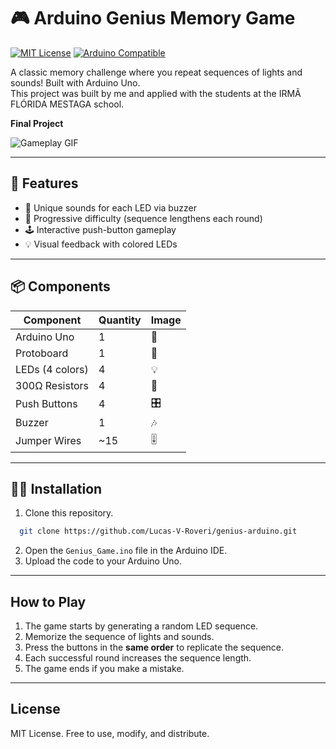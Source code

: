 # 🎮 Arduino Genius Memory Game  

[![MIT License](https://img.shields.io/badge/License-MIT-green.svg)](https://choosealicense.com/licenses/mit/)
[![Arduino Compatible](https://img.shields.io/badge/Arduino-Uno-00979D?logo=arduino&logoColor=white)](https://www.arduino.cc/)


A classic memory challenge where you repeat sequences of lights and sounds! Built with Arduino Uno.  
This project was built by me and applied with the students at the IRMÃ FLÓRIDA MESTAGA school.

**Final Project**  

![Gameplay GIF](https://raw.githubusercontent.com/Lucas-V-Roveri/genius-arduino/main/assets/teste.gif)

---

## 🌟 **Features**  
- 🎵 Unique sounds for each LED via buzzer  
- 🔢 Progressive difficulty (sequence lengthens each round)  
- 🕹️ Interactive push-button gameplay  
- 💡 Visual feedback with colored LEDs  

---

## 📦 **Components**  

| Component              | Quantity | Image |  
|------------------------|----------|-------|  
| Arduino Uno            | 1        | 🔌    |  
| Protoboard             | 1        | 🧪    |  
| LEDs (4 colors)        | 4        | 💡    |  
| 300Ω Resistors         | 4        | 🔋    |  
| Push Buttons           | 4        | 🎛️    |  
| Buzzer                 | 1        | 🎶    |  
| Jumper Wires           | ~15      | 🎚️    |  

---

## 👨‍💻 **Installation**  
1. Clone this repository.  
 ```bash
   git clone https://github.com/Lucas-V-Roveri/genius-arduino.git
  ```
2. Open the `Genius_Game.ino` file in the Arduino IDE.  
3. Upload the code to your Arduino Uno.  

---

## **How to Play**  
1. The game starts by generating a random LED sequence.  
2. Memorize the sequence of lights and sounds.  
3. Press the buttons in the **same order** to replicate the sequence.  
4. Each successful round increases the sequence length.  
5. The game ends if you make a mistake.  

---

## **License**  
MIT License. Free to use, modify, and distribute.  
